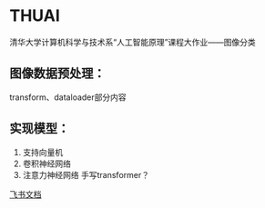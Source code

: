 # THUAI
清华⼤学计算机科学与技术系“⼈⼯智能原理”课程大作业——图像分类

## 图像数据预处理：
transform、dataloader部分内容
## 实现模型：
1. 支持向量机
2. 卷积神经网络
3. 注意力神经网络 手写transformer？

[飞书文档](https://dag5nke6qa.feishu.cn/docx/WkWldFOyMomBi0xEtTwcjObWn0g)
